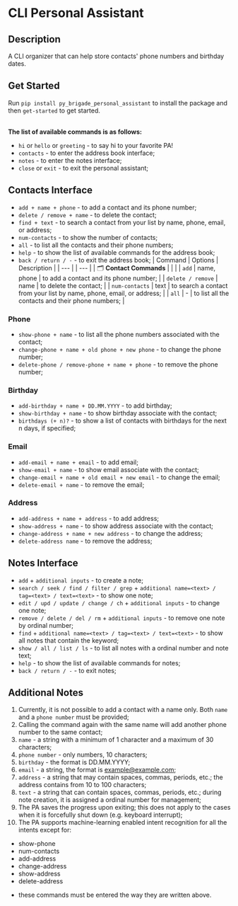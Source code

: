 # CLI Personal Assistant

## Description
A CLI organizer that can help store contacts' phone numbers and birthday dates.

## Get Started

Run `pip install py_brigade_personal_assistant` to install the package and then `get-started` to get started.<br><br>

**The list of available commands is as follows:**

- `hi` or `hello` or `greeting` - to say hi to your favorite PA!
- `contacts` - to enter the address book interface;
- `notes` - to enter the notes interface;
- `close` or `exit` - to exit the personal assistant;

## Contacts Interface

- `add + name + phone` - to add a contact and its phone number;
- `delete / remove + name` - to delete the contact;
- `find + text` - to search a contact from your list by name, phone, email, or address;
- `num-contacts` - to show the number of contacts;
- `all` - to list all the contacts and their phone numbers;
- `help` - to show the list of available commands for the address book;
- `back / return / -` - to exit the address book;
| Command                         |    Options           | Description                                                           |
| ---                             |                      | ---                                                                   |
| 🗂️ __Contact Commands__         |                      |                                                                       |
| `add`                           |   name, phone        | to add a contact and its phone number;                                |
| `delete / remove`               |   name               | to delete the contact;                                                |
| `num-contacts`                  |   text               | to search a contact from your list by name, phone, email, or address; |
| `all`                           |   -                  | to list all the contacts and their phone numbers;                     |


### Phone
- `show-phone + name` - to list all the phone numbers associated with the contact; 
- `change-phone + name + old phone + new phone` - to change the phone number;
- `delete-phone / remove-phone + name + phone` - to remove the phone number;

### Birthday
- `add-birthday + name + DD.MM.YYYY` - to add birthday;
- `show-birthday + name` - to show birthday associate with the contact;
- `birthdays (+ n)?` - to show a list of contacts with birthdays for the next n days, if specified;

### Email
- `add-email + name + email` - to add email;
- `show-email + name` - to show email associate with the contact;
- `change-email + name + old email + new email` - to change the email;
- `delete-email + name` - to remove the email;

### Address
- `add-address + name + address` - to add address;
- `show-address + name` - to show address associate with the contact;
- `change-address + name + new address` - to change the address;
- `delete-address name` - to remove the address;

## Notes Interface

- `add` + `additional inputs` - to create a note;
- `search / seek / find / filter / grep` + `additional name=<text> / tag=<text> / text=<text>` - to show one note;
- `edit / upd / update / change / ch` + `additional inputs` - to change one note;
- `remove / delete / del / rm` + `additional inputs` - to remove one note by ordinal number;
- `find` + `additional name=<text> / tag=<text> / text=<text>` - to show all notes that contain the keyword;
- `show / all / list / ls` - to list all notes with a ordinal number and note text;
- `help` - to show the list of available commands for notes;
- `back / return / -` - to exit notes;

<!-- ## Optional

- `add-tag note number tag name` - to add a tag to a note;
- `find-tag tag name` - to show all notes that contain the specified tag;
- `sort-tag` - to sort notes by tag;-->


## Additional Notes

1. Currently, it is not possible to add a contact with a name only. Both `name` and a `phone number` must be provided;
2. Calling the command again with the same name will add another phone number to the same contact;
3. `name` - a string with a minimum of 1 character and a maximum of 30 characters;
4. `phone number` - only numbers, 10 characters;
5. `birthday` - the format is DD.MM.YYYY;
6. `email` - a string, the format is example@example.com;
7. `address` - a string that may contain spaces, commas, periods, etc.; the address contains from 10 to 100 characters;
8. `text` - a string that can contain spaces, commas, periods, etc.; during note creation, it is assigned a ordinal number for management;
9. The PA saves the progress upon exiting; this does not apply to the cases when it is forcefully shut down (e.g. keyboard interrupt);
10. The PA supports machine-learning enabled intent recognition for all the intents except for:

- show-phone
- num-contacts
- add-address
- change-address
- show-address
- delete-address
+ these commands must be entered the way they are written above.